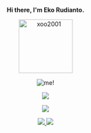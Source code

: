 <p align="center"><strong>Hi there, I'm Eko Rudianto. </strong></p>
<p align="center"><img width="125" src="https://komarev.com/ghpvc/?username=xoo2001&style=flat-square" alt="xoo2001"></p>
<p align="center"> <img src="xvae.gif/" alt="me!"/></p>
<p align="center"><a href="https://github.com/xoo2001"><img src="https://github-readme-stats.vercel.app/api?username=xoo2001&show_icons=true&theme=highcontrast"></a></p>
<p align="center"><a href="https://github.com/xoo2001"><img src="https://github-readme-stats.vercel.app/api/top-langs/?username=xoo2001&theme=highcontrast&layout=compact"></a></p>
<p align="center">
<a href="https://www.t.me/xoo2001" target="_blank"><img src="https://img.shields.io/badge/Telegram-Contact_Me-blue?style=for-the-badge&logo=Telegram">
<a href="https://sourceforge.net/projects/layearddevmod/files/" target="_blank"><img src="https://img.shields.io/badge/sourceforge-profile-orange?style=for-the-badge&logo=sourceforge">


